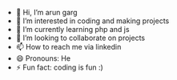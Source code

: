 - 👋 Hi, I’m arun garg
- 👀 I’m interested in coding and making projects
- 🌱 I’m currently learning php and js
- 💞️ I’m looking to collaborate on projects
- 📫 How to reach me via linkedin
- 😄 Pronouns: He
- ⚡ Fun fact: coding is fun :)

<!---
arungarg19/arungarg19 is a ✨ special ✨ repository because its `README.md` (this file) appears on your GitHub profile.
You can click the Preview link to take a look at your changes.
--->
